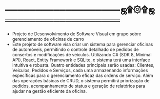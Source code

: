 # ═══════════════════ஜ۩۞۩ஜ═══════════════════
- Projeto de Desenvolvimento de Software Visual em grupo sobre gerenciamento de oficinas de carro
- Este projeto de software visa criar um sistema para gerenciar oficinas de automóveis, permitindo o controle detalhado de pedidos de consertos e modificações de veículos. Utilizando C# (SDK 8, Minimal API), React, Entity Framework e SQLite, o sistema terá uma interface intuitiva e robusta. Quatro entidades principais serão usadas: Clientes, Veículos, Pedidos e Serviços, cada uma armazenando informações específicas para o gerenciamento eficaz das ordens de serviço. Além das operações básicas de CRUD, o sistema permitirá priorização de pedidos, acompanhamento de status e geração de relatórios para ajudar na gestão eficiente da oficina.
